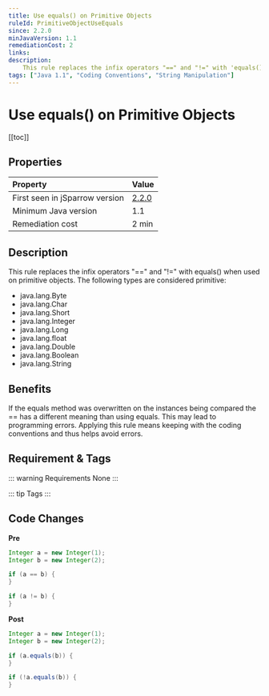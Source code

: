 ```yaml
---
title: Use equals() on Primitive Objects
ruleId: PrimitiveObjectUseEquals
since: 2.2.0
minJavaVersion: 1.1
remediationCost: 2
links:
description:
    This rule replaces the infix operators "==" and "!=" with 'equals()' when used on primitive objects.
tags: ["Java 1.1", "Coding Conventions", "String Manipulation"]
---
```


# Use equals() on Primitive Objects

[[toc]]

## Properties

<RuleProperties />

| Property                        | Value |
|:------------------------------- |:----- |
| First seen in jSparrow version  | [2.2.0](/eclipse/release-notes.html#_2-2-0) |
| Minimum Java version            | 1.1 |
| Remediation cost                | 2 min |

## Description

This rule replaces the infix operators "==" and "!=" with equals() when used on primitive objects. The following types are considered primitive:

* java.lang.Byte
* java.lang.Char
* java.lang.Short
* java.lang.Integer
* java.lang.Long
* java.lang.float
* java.lang.Double
* java.lang.Boolean
* java.lang.String

## Benefits

If the equals method was overwritten on the instances being compared the == has a different meaning than using equals. This may lead to programming errors. Applying this rule means keeping with the coding conventions and thus helps avoid errors.

## Requirement & Tags

::: warning Requirements
None
:::

::: tip Tags
<TagLinks />
:::

## Code Changes

__Pre__

```java
Integer a = new Integer(1);
Integer b = new Integer(2);

if (a == b) {
}

if (a != b) {
}
```

__Post__

```java
Integer a = new Integer(1);
Integer b = new Integer(2);

if (a.equals(b)) {
}

if (!a.equals(b)) {
}
```

<VersionNotice />

